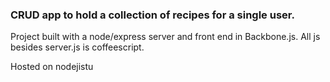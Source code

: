 ### CRUD app to hold a collection of recipes for a single user.

Project built with a node/express server and front end in Backbone.js. All js besides server.js is coffeescript.

Hosted on nodejistu
